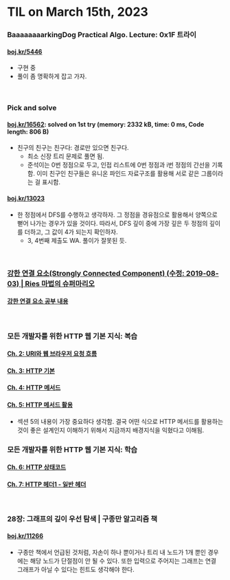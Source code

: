 # **TIL on March 15th, 2023**
### BaaaaaaaarkingDog Practical Algo. Lecture: 0x1F 트라이
#### [boj.kr/5446](../../../Problem%20Solving/boj/Trie/5446-03-12-2023.cpp)
* 구현 중
* 풀이 좀 명확하게 잡고 가자.
<br>

### Pick and solve
#### [boj.kr/16562](../../../Problem%20Solving/boj/Minimum%20spanning%20tree/16562-03-15-2023.cpp): solved on 1st try (memory: 2332 kB, time: 0 ms, Code length: 806 B)
* 친구의 친구는 친구다: 경로만 있으면 친구다.
  - 최소 신장 트리 문제로 풀면 됨.
  - 준석이는 0번 정점으로 두고, 인접 리스트에 0번 정점과 i번 정점의 간선을 기록함. 이미 친구인 친구들은 유니온 파인드 자료구조를 활용해 서로 같은 그룹이라는 걸 표시함.

#### [boj.kr/13023](../../../Problem%20Solving/boj/random%20defense/13023-03-16-2023.cpp)
* 한 정점에서 DFS를 수행하고 생각하자. 그 정점을 경유점으로 활용해서 양쪽으로 뻗어 나가는 경우가 있을 것이다. 따라서, DFS 깊이 중에 가장 깊은 두 정점의 깊이를 더하고, 그 값이 4가 되는지 확인하자.
  - 3, 4번째 제출도 WA. 풀이가 잘못된 듯.
<br>


### [강한 연결 요소(Strongly Connected Component) (수정: 2019-08-03) | Ries 마법의 슈퍼마리오](https://m.blog.naver.com/kks227/220802519976)
#### [강한 연결 요소 공부 내용](../../../Computer%20Science/Algorithm/scc-03-15-2023.md)
<br>

### 모든 개발자를 위한 HTTP 웹 기본 지식: 복습
#### [Ch. 2: URI와 웹 브라우저 요청 흐름](../../../Computer%20Science/http/ch-02-03-14-2023.md)
#### [Ch. 3: HTTP 기본](../../../Computer%20Science/http/ch-03-03-14-2023.md)
#### [Ch. 4: HTTP 메서드](../../../Computer%20Science/http/ch-04-03-14-2023.md)
#### [Ch. 5: HTTP 메서드 활용](../../../Computer%20Science/http/ch-05-03-14-2023.md)
- 섹션 5의 내용이 가장 중요하다 생각함. 결국 어떤 식으로 HTTP 메서드를 활용하는 것이 좋은 설계인지 이해하기 위해서 지금까지 배경지식을 익혔다고 이해됨.

### 모든 개발자를 위한 HTTP 웹 기본 지식: 학습
#### [Ch. 6: HTTP 상태코드](../../../Computer%20Science/http/ch-06-03-15-2023.md)
#### [Ch. 7: HTTP 헤더1 - 일반 헤더](../../../Computer%20Science/http/ch-07-03-15-2023.md)
<br>

### 28장: 그래프의 깊이 우선 탐색 | 구종만 알고리즘 책
#### [boj.kr/11266](../../../Problem%20Solving/boj/solvedac/11266-03-15-2023.cpp)
* 구종만 책에서 언급된 것처럼, 자손이 하나 뿐이거나 트리 내 노드가 1개 뿐인 경우에는 해당 노드가 단절점이 안 될 수 있다. 또한 입력으로 주어지는 그래프는 연결 그래프가 아닐 수 있다는 힌트도 생각해야 한다.
<br>